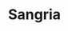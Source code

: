 ---
image: /images/sangria.jpg
title: Sangria
description: |-
    Sangria is an alcoholic beverage made of red wine and chopped fruit, often with other ingredients such as orange juice or brandy.
price: '6.50'
menu_name: sangria
order: 10
---
